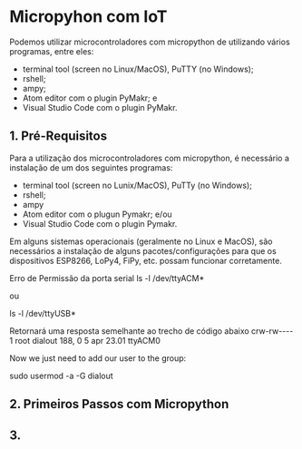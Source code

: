 # Micropyhon com IoT

Podemos utilizar microcontroladores com micropython de utilizando vários programas, entre eles: 
  - terminal tool (screen no Linux/MacOS), PuTTY (no Windows); 
  - rshell; 
  - ampy;
  - Atom editor com o plugin PyMakr; e 
  - Visual Studio Code com o plugin PyMakr.
  
## 1. Pré-Requisitos

Para a utilização dos microcontroladores com micropython, é necessário a instalação de um dos seguintes programas:
  - terminal tool (screen no Lunix/MacOS), PuTTy (no Windows);
  - rshell;
  - ampy
  - Atom editor com o plugun Pymakr; e/ou
  - Visual Studio Code com o plugin Pymakr.

Em alguns sistemas operacionais (geralmente no Linux e MacOS), são necessários a instalação de alguns pacotes/configurações para que os dispositivos ESP8266, LoPy4, FiPy, etc. possam funcionar corretamente.

Erro de Permissão da porta serial
ls -l /dev/ttyACM*

ou 

ls -l /dev/ttyUSB*

Retornará uma resposta semelhante ao trecho de código abaixo
crw-rw---- 1 root dialout 188, 0 5 apr 23.01 ttyACM0

Now we just need to add our user to the group:

sudo usermod -a -G dialout <username> 


## 2. Primeiros Passos com Micropython


## 3.  


